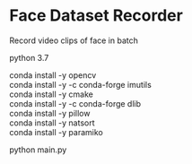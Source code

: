 # Face Dataset Recorder
 

Record video clips of face in batch

python 3.7

conda install -y opencv\
conda install -y -c conda-forge imutils\
conda install -y cmake\
conda install -y -c conda-forge dlib\
conda install -y pillow\
conda install -y natsort\
conda install -y paramiko

python main.py
